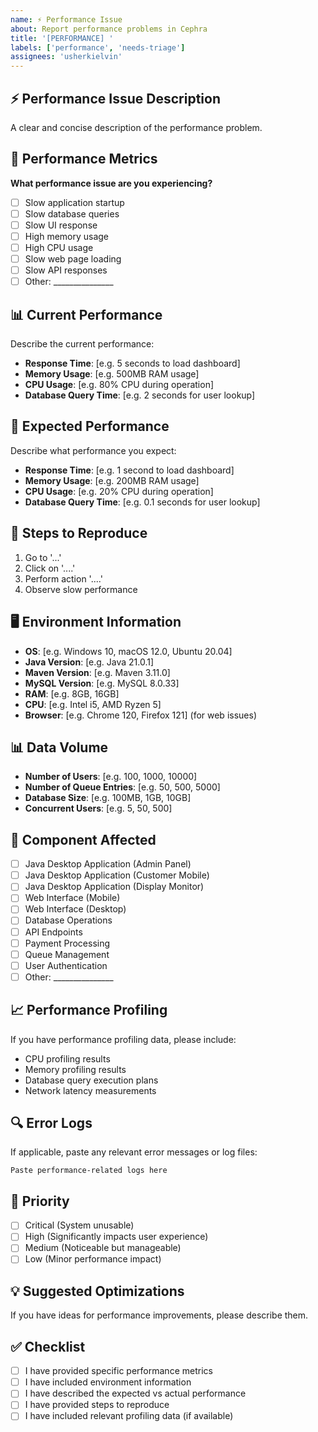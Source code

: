 ```yaml
---
name: ⚡ Performance Issue
about: Report performance problems in Cephra
title: '[PERFORMANCE] '
labels: ['performance', 'needs-triage']
assignees: 'usherkielvin'
---
```


## ⚡ Performance Issue Description
A clear and concise description of the performance problem.

## 🎯 Performance Metrics
**What performance issue are you experiencing?**
- [ ] Slow application startup
- [ ] Slow database queries
- [ ] Slow UI response
- [ ] High memory usage
- [ ] High CPU usage
- [ ] Slow web page loading
- [ ] Slow API responses
- [ ] Other: _______________

## 📊 Current Performance
Describe the current performance:
- **Response Time**: [e.g. 5 seconds to load dashboard]
- **Memory Usage**: [e.g. 500MB RAM usage]
- **CPU Usage**: [e.g. 80% CPU during operation]
- **Database Query Time**: [e.g. 2 seconds for user lookup]

## 🎯 Expected Performance
Describe what performance you expect:
- **Response Time**: [e.g. 1 second to load dashboard]
- **Memory Usage**: [e.g. 200MB RAM usage]
- **CPU Usage**: [e.g. 20% CPU during operation]
- **Database Query Time**: [e.g. 0.1 seconds for user lookup]

## 🔄 Steps to Reproduce
1. Go to '...'
2. Click on '....'
3. Perform action '....'
4. Observe slow performance

## 🖥️ Environment Information
- **OS**: [e.g. Windows 10, macOS 12.0, Ubuntu 20.04]
- **Java Version**: [e.g. Java 21.0.1]
- **Maven Version**: [e.g. Maven 3.11.0]
- **MySQL Version**: [e.g. MySQL 8.0.33]
- **RAM**: [e.g. 8GB, 16GB]
- **CPU**: [e.g. Intel i5, AMD Ryzen 5]
- **Browser**: [e.g. Chrome 120, Firefox 121] (for web issues)

## 📊 Data Volume
- **Number of Users**: [e.g. 100, 1000, 10000]
- **Number of Queue Entries**: [e.g. 50, 500, 5000]
- **Database Size**: [e.g. 100MB, 1GB, 10GB]
- **Concurrent Users**: [e.g. 5, 50, 500]

## 🎯 Component Affected
- [ ] Java Desktop Application (Admin Panel)
- [ ] Java Desktop Application (Customer Mobile)
- [ ] Java Desktop Application (Display Monitor)
- [ ] Web Interface (Mobile)
- [ ] Web Interface (Desktop)
- [ ] Database Operations
- [ ] API Endpoints
- [ ] Payment Processing
- [ ] Queue Management
- [ ] User Authentication
- [ ] Other: _______________

## 📈 Performance Profiling
If you have performance profiling data, please include:
- CPU profiling results
- Memory profiling results
- Database query execution plans
- Network latency measurements

## 🔍 Error Logs
If applicable, paste any relevant error messages or log files:

```
Paste performance-related logs here
```

## 🚀 Priority
- [ ] Critical (System unusable)
- [ ] High (Significantly impacts user experience)
- [ ] Medium (Noticeable but manageable)
- [ ] Low (Minor performance impact)

## 💡 Suggested Optimizations
If you have ideas for performance improvements, please describe them.

## ✅ Checklist
- [ ] I have provided specific performance metrics
- [ ] I have included environment information
- [ ] I have described the expected vs actual performance
- [ ] I have provided steps to reproduce
- [ ] I have included relevant profiling data (if available)
